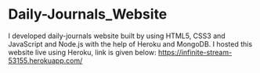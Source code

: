 # Daily-Journals_Website
I developed daily-journals website built by using HTML5, CSS3 and JavaScript and Node.js with the help of Heroku and MongoDB.
I hosted this website live using Heroku, link is given below: 
https://infinite-stream-53155.herokuapp.com/
